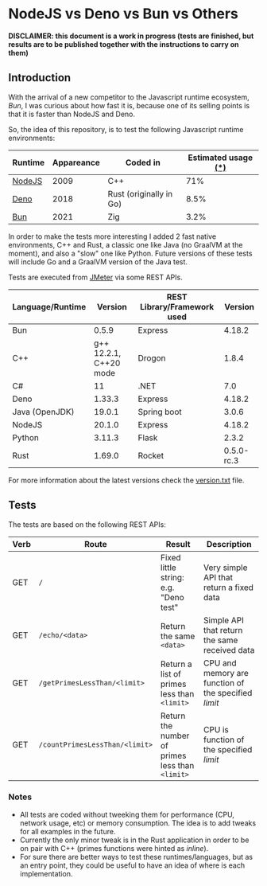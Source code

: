 # NodeJS vs Deno vs Bun vs Others

**DISCLAIMER: this document is a work in progress (tests are finished, but results are to be published together with the instructions to carry on them)**

## Introduction

With the arrival of a new competitor to the Javascript runtime ecosystem, _Bun_, I was curious about how fast it is, because one of its selling points is that it is faster than NodeJS and Deno. 

So, the idea of this repository, is to test the following Javascript runtime environments:

Runtime | Appareance | Coded in | Estimated usage [(*)](https://devclass.com/2023/01/11/javascript-survey-shows-enthusiasm-for-tauri-over-electron-and-vite-over-webpack/)
-- | -- | -- | --
[NodeJS](https://en.wikipedia.org/wiki/Node.js) | 2009 | C++ | 71%
[Deno](https://en.wikipedia.org/wiki/Deno_(software)) | 2018 | Rust (originally in Go) | 8.5%
[Bun](https://bun.sh/) | 2021 | Zig | 3.2%

In order to make the tests more interesting I added 2 fast native environments, C++ and Rust, a classic one like Java (no GraalVM at the moment), and also a "slow" one like Python. Future versions of these tests will include Go and a GraalVM version of the Java test.

Tests are executed from [JMeter](https://jmeter.apache.org/) via some REST APIs. 

Language/Runtime | Version | REST Library/Framework used | Version 
-- | -- | -- | -- 
Bun  | 0.5.9 | Express | 4.18.2
C++  | g++ 12.2.1, C++20 mode | Drogon | 1.8.4
C#   | 11 | .NET | 7.0
Deno | 1.33.3 | Express | 4.18.2
Java (OpenJDK) | 19.0.1 | Spring boot | 3.0.6
NodeJS | 20.1.0 | Express | 4.18.2
Python | 3.11.3 | Flask | 2.3.2
Rust | 1.69.0 | Rocket | 0.5.0-rc.3

For more information about the latest versions check the [version.txt](apps/versions.txt) file.

## Tests

The tests are based on the following REST APIs:

Verb | Route | Result | Description
-- | -- | -- | -- 
GET | `/` | Fixed little string: e.g. "Deno test" | Very simple API that return a fixed data
GET | `/echo/<data>` | Return the same `<data>` | Simple API that return the same received data
GET | `/getPrimesLessThan/<limit>` | Return a list of primes less than `<limit>` | CPU and memory are function of the specified _limit_
GET | `/countPrimesLessThan/<limit>` | Return the number of primes less than `<limit>` | CPU is function of the specified _limit_

### Notes
- All tests are coded without tweeking them for performance (CPU, network usage, etc) or memory consumption. The idea is to add tweaks for all examples in the future.
- Currently the only minor tweak is in the Rust application in order to be on pair with C++ (primes functions were hinted as _inline_).
- For sure there are better ways to test these runtimes/languages, but as an entry point, they could be useful to have an idea of where is each implementation.
